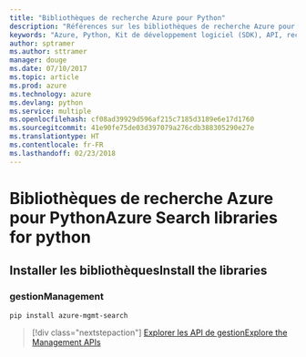 ```yaml
---
title: "Bibliothèques de recherche Azure pour Python"
description: "Références sur les bibliothèques de recherche Azure pour Python"
keywords: "Azure, Python, Kit de développement logiciel (SDK), API, recherche"
author: sptramer
ms.author: sttramer
manager: douge
ms.date: 07/10/2017
ms.topic: article
ms.prod: azure
ms.technology: azure
ms.devlang: python
ms.service: multiple
ms.openlocfilehash: cf08ad39929d596af215c7185d3189e6e17d1760
ms.sourcegitcommit: 41e90fe75de03d397079a276cdb388305290e27e
ms.translationtype: HT
ms.contentlocale: fr-FR
ms.lasthandoff: 02/23/2018
---
```

# <a name="azure-search-libraries-for-python"></a><span data-ttu-id="b619f-104">Bibliothèques de recherche Azure pour Python</span><span class="sxs-lookup"><span data-stu-id="b619f-104">Azure Search libraries for python</span></span>

## <a name="install-the-libraries"></a><span data-ttu-id="b619f-105">Installer les bibliothèques</span><span class="sxs-lookup"><span data-stu-id="b619f-105">Install the libraries</span></span>


### <a name="management"></a><span data-ttu-id="b619f-106">gestion</span><span class="sxs-lookup"><span data-stu-id="b619f-106">Management</span></span>

```bash
pip install azure-mgmt-search
```
> [!div class="nextstepaction"]
> [<span data-ttu-id="b619f-107">Explorer les API de gestion</span><span class="sxs-lookup"><span data-stu-id="b619f-107">Explore the Management APIs</span></span>](/python/api/overview/azure/search/management)